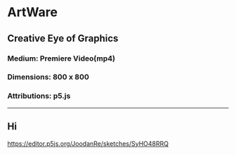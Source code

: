 # ArtWare

## Creative Eye of Graphics 

### Medium: Premiere Video(mp4)

### Dimensions: 800 x 800

### Attributions: p5.js

---
Hi
---

https://editor.p5js.org/JoodanRe/sketches/SyHO48RRQ
